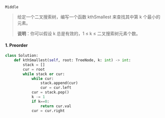 `Middle`

> 给定一个二叉搜索树，编写一个函数 kthSmallest 来查找其中第 k 个最小的元素。
>
> **说明**：你可以假设 k 总是有效的，1 ≤ k ≤ 二叉搜索树元素个数。

#### 1.  Preorder

```python
class Solution:
    def kthSmallest(self, root: TreeNode, k: int) -> int:
        stack = []
        cur = root
        while stack or cur:
            while cur:
                stack.append(cur)
                cur = cur.left
            cur = stack.pop()
            k -= 1
            if k==0:
                return cur.val
            cur = cur.right
```

